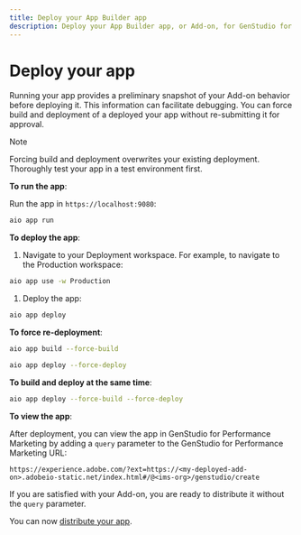 ```yaml
---
title: Deploy your App Builder app
description: Deploy your App Builder app, or Add-on, for GenStudio for Performance Marketing.
---
```


# Deploy your app
 
Running your app provides a preliminary snapshot of your Add-on behavior before deploying it. This information can facilitate debugging. You can force build and deployment of a deployed your app without re-submitting it for approval.

>[!NOTE]
>
>Forcing build and deployment overwrites your existing deployment. Thoroughly test your app in a test environment first.

**To run the app**:

Run the app in `https://localhost:9080`:

```bash
aio app run
``` 

**To deploy the app**:

1. Navigate to your Deployment workspace. For example, to navigate to the Production workspace:

```bash
aio app use -w Production
```

1. Deploy the app:

```bash
aio app deploy
```

**To force re-deployment**:

```bash
aio app build --force-build
```

```bash
aio app deploy --force-deploy
```

**To build and deploy at the same time**: 

```bash
aio app deploy --force-build --force-deploy
```

**To view the app**:

After deployment, you can view the app in GenStudio for Performance Marketing by adding a `query` parameter to the GenStudio for Performance Marketing URL:

`https://experience.adobe.com/?ext=https://<my-deployed-add-on>.adobeio-static.net/index.html#/@<ims-org>/genstudio/create`

If you are satisfied with your Add-on, you are ready to distribute it without the `query` parameter.

You can now [distribute your app](distribute-app.md).
